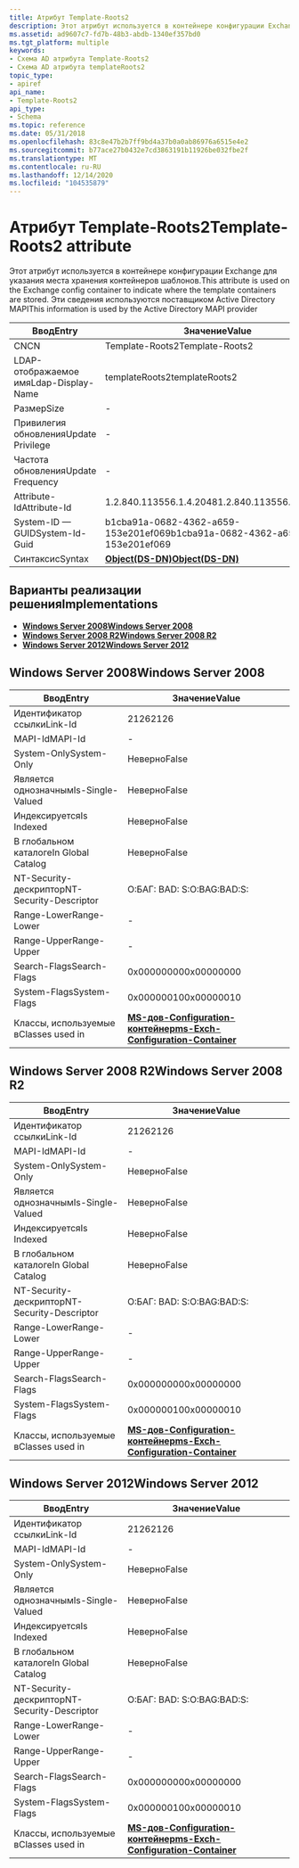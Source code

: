 ```yaml
---
title: Атрибут Template-Roots2
description: Этот атрибут используется в контейнере конфигурации Exchange для указания места хранения контейнеров шаблонов.
ms.assetid: ad9607c7-fd7b-48b3-abdb-1340ef357bd0
ms.tgt_platform: multiple
keywords:
- Схема AD атрибута Template-Roots2
- Схема AD атрибута templateRoots2
topic_type:
- apiref
api_name:
- Template-Roots2
api_type:
- Schema
ms.topic: reference
ms.date: 05/31/2018
ms.openlocfilehash: 83c8e47b2b7ff9bd4a37b0a0ab86976a6515e4e2
ms.sourcegitcommit: b77ace27b0432e7cd3863191b11926be032fbe2f
ms.translationtype: MT
ms.contentlocale: ru-RU
ms.lasthandoff: 12/14/2020
ms.locfileid: "104535879"
---
```

# <a name="template-roots2-attribute"></a><span data-ttu-id="fd0bc-105">Атрибут Template-Roots2</span><span class="sxs-lookup"><span data-stu-id="fd0bc-105">Template-Roots2 attribute</span></span>

<span data-ttu-id="fd0bc-106">Этот атрибут используется в контейнере конфигурации Exchange для указания места хранения контейнеров шаблонов.</span><span class="sxs-lookup"><span data-stu-id="fd0bc-106">This attribute is used on the Exchange config container to indicate where the template containers are stored.</span></span> <span data-ttu-id="fd0bc-107">Эти сведения используются поставщиком Active Directory MAPI</span><span class="sxs-lookup"><span data-stu-id="fd0bc-107">This information is used by the Active Directory MAPI provider</span></span>



| <span data-ttu-id="fd0bc-108">Ввод</span><span class="sxs-lookup"><span data-stu-id="fd0bc-108">Entry</span></span> | <span data-ttu-id="fd0bc-109">Значение</span><span class="sxs-lookup"><span data-stu-id="fd0bc-109">Value</span></span> |
|-------------------|-----------------------------------------|
| <span data-ttu-id="fd0bc-110">CN</span><span class="sxs-lookup"><span data-stu-id="fd0bc-110">CN</span></span>                | <span data-ttu-id="fd0bc-111">Template-Roots2</span><span class="sxs-lookup"><span data-stu-id="fd0bc-111">Template-Roots2</span></span>                         |
| <span data-ttu-id="fd0bc-112">LDAP-отображаемое имя</span><span class="sxs-lookup"><span data-stu-id="fd0bc-112">Ldap-Display-Name</span></span> | <span data-ttu-id="fd0bc-113">templateRoots2</span><span class="sxs-lookup"><span data-stu-id="fd0bc-113">templateRoots2</span></span>                          |
| <span data-ttu-id="fd0bc-114">Размер</span><span class="sxs-lookup"><span data-stu-id="fd0bc-114">Size</span></span>              | \-                                      |
| <span data-ttu-id="fd0bc-115">Привилегия обновления</span><span class="sxs-lookup"><span data-stu-id="fd0bc-115">Update Privilege</span></span>  | \-                                      |
| <span data-ttu-id="fd0bc-116">Частота обновления</span><span class="sxs-lookup"><span data-stu-id="fd0bc-116">Update Frequency</span></span>  | \-                                      |
| <span data-ttu-id="fd0bc-117">Attribute-Id</span><span class="sxs-lookup"><span data-stu-id="fd0bc-117">Attribute-Id</span></span>      | <span data-ttu-id="fd0bc-118">1.2.840.113556.1.4.2048</span><span class="sxs-lookup"><span data-stu-id="fd0bc-118">1.2.840.113556.1.4.2048</span></span>                 |
| <span data-ttu-id="fd0bc-119">System-ID — GUID</span><span class="sxs-lookup"><span data-stu-id="fd0bc-119">System-Id-Guid</span></span>    | <span data-ttu-id="fd0bc-120">b1cba91a-0682-4362-a659-153e201ef069</span><span class="sxs-lookup"><span data-stu-id="fd0bc-120">b1cba91a-0682-4362-a659-153e201ef069</span></span>    |
| <span data-ttu-id="fd0bc-121">Синтаксис</span><span class="sxs-lookup"><span data-stu-id="fd0bc-121">Syntax</span></span>            | [<span data-ttu-id="fd0bc-122">**Object(DS-DN)**</span><span class="sxs-lookup"><span data-stu-id="fd0bc-122">**Object(DS-DN)**</span></span>](s-object-ds-dn.md) |



## <a name="implementations"></a><span data-ttu-id="fd0bc-123">Варианты реализации решения</span><span class="sxs-lookup"><span data-stu-id="fd0bc-123">Implementations</span></span>

-   [<span data-ttu-id="fd0bc-124">**Windows Server 2008**</span><span class="sxs-lookup"><span data-stu-id="fd0bc-124">**Windows Server 2008**</span></span>](#windows-server-2008)
-   [<span data-ttu-id="fd0bc-125">**Windows Server 2008 R2**</span><span class="sxs-lookup"><span data-stu-id="fd0bc-125">**Windows Server 2008 R2**</span></span>](#windows-server-2008-r2)
-   [<span data-ttu-id="fd0bc-126">**Windows Server 2012**</span><span class="sxs-lookup"><span data-stu-id="fd0bc-126">**Windows Server 2012**</span></span>](#windows-server-2012)

## <a name="windows-server-2008"></a><span data-ttu-id="fd0bc-127">Windows Server 2008</span><span class="sxs-lookup"><span data-stu-id="fd0bc-127">Windows Server 2008</span></span>



| <span data-ttu-id="fd0bc-128">Ввод</span><span class="sxs-lookup"><span data-stu-id="fd0bc-128">Entry</span></span> | <span data-ttu-id="fd0bc-129">Значение</span><span class="sxs-lookup"><span data-stu-id="fd0bc-129">Value</span></span> |
|------------------------|--------------------------------------------------------------------------------------|
| <span data-ttu-id="fd0bc-130">Идентификатор ссылки</span><span class="sxs-lookup"><span data-stu-id="fd0bc-130">Link-Id</span></span>                | <span data-ttu-id="fd0bc-131">2126</span><span class="sxs-lookup"><span data-stu-id="fd0bc-131">2126</span></span>                                                                                 |
| <span data-ttu-id="fd0bc-132">MAPI-Id</span><span class="sxs-lookup"><span data-stu-id="fd0bc-132">MAPI-Id</span></span>                | \-                                                                                   |
| <span data-ttu-id="fd0bc-133">System-Only</span><span class="sxs-lookup"><span data-stu-id="fd0bc-133">System-Only</span></span>            | <span data-ttu-id="fd0bc-134">Неверно</span><span class="sxs-lookup"><span data-stu-id="fd0bc-134">False</span></span>                                                                                |
| <span data-ttu-id="fd0bc-135">Является однозначным</span><span class="sxs-lookup"><span data-stu-id="fd0bc-135">Is-Single-Valued</span></span>       | <span data-ttu-id="fd0bc-136">Неверно</span><span class="sxs-lookup"><span data-stu-id="fd0bc-136">False</span></span>                                                                                |
| <span data-ttu-id="fd0bc-137">Индексируется</span><span class="sxs-lookup"><span data-stu-id="fd0bc-137">Is Indexed</span></span>             | <span data-ttu-id="fd0bc-138">Неверно</span><span class="sxs-lookup"><span data-stu-id="fd0bc-138">False</span></span>                                                                                |
| <span data-ttu-id="fd0bc-139">В глобальном каталоге</span><span class="sxs-lookup"><span data-stu-id="fd0bc-139">In Global Catalog</span></span>      | <span data-ttu-id="fd0bc-140">Неверно</span><span class="sxs-lookup"><span data-stu-id="fd0bc-140">False</span></span>                                                                                |
| <span data-ttu-id="fd0bc-141">NT-Security-дескриптор</span><span class="sxs-lookup"><span data-stu-id="fd0bc-141">NT-Security-Descriptor</span></span> | <span data-ttu-id="fd0bc-142">О:БАГ: BAD: S:</span><span class="sxs-lookup"><span data-stu-id="fd0bc-142">O:BAG:BAD:S:</span></span>                                                                         |
| <span data-ttu-id="fd0bc-143">Range-Lower</span><span class="sxs-lookup"><span data-stu-id="fd0bc-143">Range-Lower</span></span>            | \-                                                                                   |
| <span data-ttu-id="fd0bc-144">Range-Upper</span><span class="sxs-lookup"><span data-stu-id="fd0bc-144">Range-Upper</span></span>            | \-                                                                                   |
| <span data-ttu-id="fd0bc-145">Search-Flags</span><span class="sxs-lookup"><span data-stu-id="fd0bc-145">Search-Flags</span></span>           | <span data-ttu-id="fd0bc-146">0x00000000</span><span class="sxs-lookup"><span data-stu-id="fd0bc-146">0x00000000</span></span>                                                                           |
| <span data-ttu-id="fd0bc-147">System-Flags</span><span class="sxs-lookup"><span data-stu-id="fd0bc-147">System-Flags</span></span>           | <span data-ttu-id="fd0bc-148">0x00000010</span><span class="sxs-lookup"><span data-stu-id="fd0bc-148">0x00000010</span></span>                                                                           |
| <span data-ttu-id="fd0bc-149">Классы, используемые в</span><span class="sxs-lookup"><span data-stu-id="fd0bc-149">Classes used in</span></span>        | [<span data-ttu-id="fd0bc-150">**MS-дов-Configuration-контейнер**</span><span class="sxs-lookup"><span data-stu-id="fd0bc-150">**ms-Exch-Configuration-Container**</span></span>](c-msexchconfigurationcontainer.md)<br/> |



## <a name="windows-server-2008-r2"></a><span data-ttu-id="fd0bc-151">Windows Server 2008 R2</span><span class="sxs-lookup"><span data-stu-id="fd0bc-151">Windows Server 2008 R2</span></span>



| <span data-ttu-id="fd0bc-152">Ввод</span><span class="sxs-lookup"><span data-stu-id="fd0bc-152">Entry</span></span> | <span data-ttu-id="fd0bc-153">Значение</span><span class="sxs-lookup"><span data-stu-id="fd0bc-153">Value</span></span> |
|------------------------|--------------------------------------------------------------------------------------|
| <span data-ttu-id="fd0bc-154">Идентификатор ссылки</span><span class="sxs-lookup"><span data-stu-id="fd0bc-154">Link-Id</span></span>                | <span data-ttu-id="fd0bc-155">2126</span><span class="sxs-lookup"><span data-stu-id="fd0bc-155">2126</span></span>                                                                                 |
| <span data-ttu-id="fd0bc-156">MAPI-Id</span><span class="sxs-lookup"><span data-stu-id="fd0bc-156">MAPI-Id</span></span>                | \-                                                                                   |
| <span data-ttu-id="fd0bc-157">System-Only</span><span class="sxs-lookup"><span data-stu-id="fd0bc-157">System-Only</span></span>            | <span data-ttu-id="fd0bc-158">Неверно</span><span class="sxs-lookup"><span data-stu-id="fd0bc-158">False</span></span>                                                                                |
| <span data-ttu-id="fd0bc-159">Является однозначным</span><span class="sxs-lookup"><span data-stu-id="fd0bc-159">Is-Single-Valued</span></span>       | <span data-ttu-id="fd0bc-160">Неверно</span><span class="sxs-lookup"><span data-stu-id="fd0bc-160">False</span></span>                                                                                |
| <span data-ttu-id="fd0bc-161">Индексируется</span><span class="sxs-lookup"><span data-stu-id="fd0bc-161">Is Indexed</span></span>             | <span data-ttu-id="fd0bc-162">Неверно</span><span class="sxs-lookup"><span data-stu-id="fd0bc-162">False</span></span>                                                                                |
| <span data-ttu-id="fd0bc-163">В глобальном каталоге</span><span class="sxs-lookup"><span data-stu-id="fd0bc-163">In Global Catalog</span></span>      | <span data-ttu-id="fd0bc-164">Неверно</span><span class="sxs-lookup"><span data-stu-id="fd0bc-164">False</span></span>                                                                                |
| <span data-ttu-id="fd0bc-165">NT-Security-дескриптор</span><span class="sxs-lookup"><span data-stu-id="fd0bc-165">NT-Security-Descriptor</span></span> | <span data-ttu-id="fd0bc-166">О:БАГ: BAD: S:</span><span class="sxs-lookup"><span data-stu-id="fd0bc-166">O:BAG:BAD:S:</span></span>                                                                         |
| <span data-ttu-id="fd0bc-167">Range-Lower</span><span class="sxs-lookup"><span data-stu-id="fd0bc-167">Range-Lower</span></span>            | \-                                                                                   |
| <span data-ttu-id="fd0bc-168">Range-Upper</span><span class="sxs-lookup"><span data-stu-id="fd0bc-168">Range-Upper</span></span>            | \-                                                                                   |
| <span data-ttu-id="fd0bc-169">Search-Flags</span><span class="sxs-lookup"><span data-stu-id="fd0bc-169">Search-Flags</span></span>           | <span data-ttu-id="fd0bc-170">0x00000000</span><span class="sxs-lookup"><span data-stu-id="fd0bc-170">0x00000000</span></span>                                                                           |
| <span data-ttu-id="fd0bc-171">System-Flags</span><span class="sxs-lookup"><span data-stu-id="fd0bc-171">System-Flags</span></span>           | <span data-ttu-id="fd0bc-172">0x00000010</span><span class="sxs-lookup"><span data-stu-id="fd0bc-172">0x00000010</span></span>                                                                           |
| <span data-ttu-id="fd0bc-173">Классы, используемые в</span><span class="sxs-lookup"><span data-stu-id="fd0bc-173">Classes used in</span></span>        | [<span data-ttu-id="fd0bc-174">**MS-дов-Configuration-контейнер**</span><span class="sxs-lookup"><span data-stu-id="fd0bc-174">**ms-Exch-Configuration-Container**</span></span>](c-msexchconfigurationcontainer.md)<br/> |



## <a name="windows-server-2012"></a><span data-ttu-id="fd0bc-175">Windows Server 2012</span><span class="sxs-lookup"><span data-stu-id="fd0bc-175">Windows Server 2012</span></span>



| <span data-ttu-id="fd0bc-176">Ввод</span><span class="sxs-lookup"><span data-stu-id="fd0bc-176">Entry</span></span> | <span data-ttu-id="fd0bc-177">Значение</span><span class="sxs-lookup"><span data-stu-id="fd0bc-177">Value</span></span> |
|------------------------|--------------------------------------------------------------------------------------|
| <span data-ttu-id="fd0bc-178">Идентификатор ссылки</span><span class="sxs-lookup"><span data-stu-id="fd0bc-178">Link-Id</span></span>                | <span data-ttu-id="fd0bc-179">2126</span><span class="sxs-lookup"><span data-stu-id="fd0bc-179">2126</span></span>                                                                                 |
| <span data-ttu-id="fd0bc-180">MAPI-Id</span><span class="sxs-lookup"><span data-stu-id="fd0bc-180">MAPI-Id</span></span>                | \-                                                                                   |
| <span data-ttu-id="fd0bc-181">System-Only</span><span class="sxs-lookup"><span data-stu-id="fd0bc-181">System-Only</span></span>            | <span data-ttu-id="fd0bc-182">Неверно</span><span class="sxs-lookup"><span data-stu-id="fd0bc-182">False</span></span>                                                                                |
| <span data-ttu-id="fd0bc-183">Является однозначным</span><span class="sxs-lookup"><span data-stu-id="fd0bc-183">Is-Single-Valued</span></span>       | <span data-ttu-id="fd0bc-184">Неверно</span><span class="sxs-lookup"><span data-stu-id="fd0bc-184">False</span></span>                                                                                |
| <span data-ttu-id="fd0bc-185">Индексируется</span><span class="sxs-lookup"><span data-stu-id="fd0bc-185">Is Indexed</span></span>             | <span data-ttu-id="fd0bc-186">Неверно</span><span class="sxs-lookup"><span data-stu-id="fd0bc-186">False</span></span>                                                                                |
| <span data-ttu-id="fd0bc-187">В глобальном каталоге</span><span class="sxs-lookup"><span data-stu-id="fd0bc-187">In Global Catalog</span></span>      | <span data-ttu-id="fd0bc-188">Неверно</span><span class="sxs-lookup"><span data-stu-id="fd0bc-188">False</span></span>                                                                                |
| <span data-ttu-id="fd0bc-189">NT-Security-дескриптор</span><span class="sxs-lookup"><span data-stu-id="fd0bc-189">NT-Security-Descriptor</span></span> | <span data-ttu-id="fd0bc-190">О:БАГ: BAD: S:</span><span class="sxs-lookup"><span data-stu-id="fd0bc-190">O:BAG:BAD:S:</span></span>                                                                         |
| <span data-ttu-id="fd0bc-191">Range-Lower</span><span class="sxs-lookup"><span data-stu-id="fd0bc-191">Range-Lower</span></span>            | \-                                                                                   |
| <span data-ttu-id="fd0bc-192">Range-Upper</span><span class="sxs-lookup"><span data-stu-id="fd0bc-192">Range-Upper</span></span>            | \-                                                                                   |
| <span data-ttu-id="fd0bc-193">Search-Flags</span><span class="sxs-lookup"><span data-stu-id="fd0bc-193">Search-Flags</span></span>           | <span data-ttu-id="fd0bc-194">0x00000000</span><span class="sxs-lookup"><span data-stu-id="fd0bc-194">0x00000000</span></span>                                                                           |
| <span data-ttu-id="fd0bc-195">System-Flags</span><span class="sxs-lookup"><span data-stu-id="fd0bc-195">System-Flags</span></span>           | <span data-ttu-id="fd0bc-196">0x00000010</span><span class="sxs-lookup"><span data-stu-id="fd0bc-196">0x00000010</span></span>                                                                           |
| <span data-ttu-id="fd0bc-197">Классы, используемые в</span><span class="sxs-lookup"><span data-stu-id="fd0bc-197">Classes used in</span></span>        | [<span data-ttu-id="fd0bc-198">**MS-дов-Configuration-контейнер**</span><span class="sxs-lookup"><span data-stu-id="fd0bc-198">**ms-Exch-Configuration-Container**</span></span>](c-msexchconfigurationcontainer.md)<br/> |



 

 





